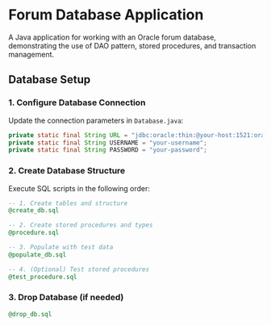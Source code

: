# Forum Database Application

A Java application for working with an Oracle forum database, demonstrating the use of DAO pattern, stored procedures, and transaction management.

## Database Setup

### 1. Configure Database Connection

Update the connection parameters in `Database.java`:

```java
private static final String URL = "jdbc:oracle:thin:@your-host:1521:oracle";
private static final String USERNAME = "your-username";
private static final String PASSWORD = "your-password";
```

### 2. Create Database Structure

Execute SQL scripts in the following order:

```sql
-- 1. Create tables and structure
@create_db.sql

-- 2. Create stored procedures and types
@procedure.sql

-- 3. Populate with test data
@populate_db.sql

-- 4. (Optional) Test stored procedures
@test_procedure.sql
```

### 3. Drop Database (if needed)

```sql
@drop_db.sql
```